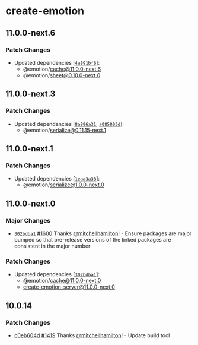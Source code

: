 # create-emotion

## 11.0.0-next.6

### Patch Changes

- Updated dependencies [[`4a891bf6`](https://github.com/emotion-js/emotion/commit/4a891bf6a30e3bb37f8f32031fa75a571c637d9c)]:
  - @emotion/cache@11.0.0-next.6
  - @emotion/sheet@0.10.0-next.0

## 11.0.0-next.3

### Patch Changes

- Updated dependencies [[`8a896a31`](https://github.com/emotion-js/emotion/commit/8a896a31434a1d2f69e1f1467c446c884c929387), [`a085003d`](https://github.com/emotion-js/emotion/commit/a085003d4c8ca284c116668d7217fb747802ed85)]:
  - @emotion/serialize@0.11.15-next.1

## 11.0.0-next.1

### Patch Changes

- Updated dependencies [[`1eaa3a38`](https://github.com/emotion-js/emotion/commit/1eaa3a389876d4a623ce66735dc6db093cb2a8e6)]:
  - @emotion/serialize@1.0.0-next.0

## 11.0.0-next.0

### Major Changes

- [`302bdba1`](https://github.com/emotion-js/emotion/commit/302bdba1a6b793484c09edeb668815c5e31ea555) [#1600](https://github.com/emotion-js/emotion/pull/1600) Thanks [@mitchellhamilton](https://github.com/mitchellhamilton)! - Ensure packages are major bumped so that pre-release versions of the linked packages are consistent in the major number

### Patch Changes

- Updated dependencies [[`302bdba1`](https://github.com/emotion-js/emotion/commit/302bdba1a6b793484c09edeb668815c5e31ea555)]:
  - @emotion/cache@11.0.0-next.0
  - create-emotion-server@11.0.0-next.0

## 10.0.14

### Patch Changes

- [c0eb604d](https://github.com/emotion-js/emotion/commit/c0eb604d) [#1419](https://github.com/emotion-js/emotion/pull/1419) Thanks [@mitchellhamilton](https://github.com/mitchellhamilton)! - Update build tool
